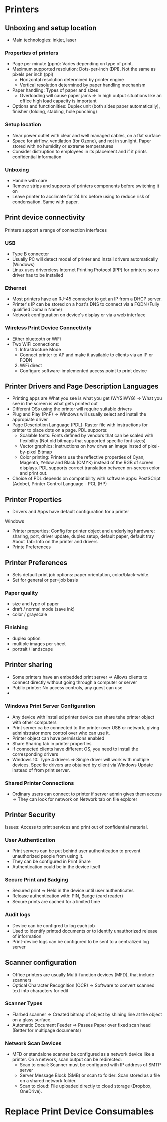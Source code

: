 # Printers

## Unboxing and setup location

- Main technologies: inkjet, laser

### Properties of printers
- Page per minute (ppm): Varies depending on type of print.
- Maximum supported resolution: Dots-per-inch (DPI). Not the same as pixels per inch (ppi)
    - Horizontal resolution determined by printer engine
    - Vertical resolution determined by paper handling mechanism
- Paper handling: Types of paper and sizes
    - Overloading will cause paper jams => In high output situations like an office high load capacity is important
- Options and functionlities: Duplex unit (both sides paper automatically), finisher (folding, stabling, hole punching)

### Setup location
- Near power outlet with clear and well managed cables, on a flat surface
- Space for airflow, ventilation (for Ozone), and not in sunlight. Paper stored with no humidity or extreme temperatures
- Consider distruption to employees in its placement and if it prints confidential information

### Unboxing

- Handle with care
- Remove strips and supports of printers components before switching it on
- Leave printer to acclimate for 24 hrs before using to reduce risk of condensation. Same with paper.

## Print device connectivity

Printers support a range of connection interfaces

### USB
- Type B connector
- Usually PC will detect model of printer and install drivers automatically (Windows)
- Linux uses drivereless Internet Printing Protocol (IPP) for printers so no driver has to be installed

### Ethernet
- Most printers have an RJ-45 connector to get an IP from a DHCP server.
- Printer's IP can be stored on a host's DNS to connect via a FQDN (Fully qualified Domain Name)
- Network configuration on device's display or via a web interface

### Wireless Print Device Connectivity
- Either bluetooth or WiFi
- Two WiFi connections:
    1. Infrastructure Mode
    - Connect printer to AP and make it available to clients via an IP or FQDN
    2. WiFi direct
    - Configure software-implemented access point to print device

## Printer Drivers and Page Description Languages

- Printing apps are What you see is what you get (WYSIWYG) => What you see in the screen is what gets printed out
- Different OSs using the printer will require suitable drivers
- Plug and Play (PnP) => Windows will usually select and install the appropiate driver
- Page Description Language (PDL): Raster file with instructions for printer to place dots on a page. PDL supports:
    - Scalable fonts: Fonts defined by vendors that can be scaled with flexibility (Not old bitmaps that supported specific font sizes)
    - Vector graphics: Instructions on how drwa an image insted of pixel-by-pixel Bitmap
    - Color printing: Printers use the reflective properties of Cyan, Magenta, Yellow and Black (CMYK) instead of the RGB of screen displays. PDL supports correct translation between on-screen color and print out.
- Choice of PDL depends on compatibility with software apps:  PostSCript (Adobe), Printer Control Language - PCL (HP)

## Printer Properties
- Drivers and Apps have default configuration for a printer

Windows
- Printer properties:
    Config for printer object and underlying hardware: sharing, port, driver update, duplex setup, default paper, default tray
    About Tab: Info on the printer and drivers
- Printe Preferences

## Printer Preferences
- Sets default print job options: paper orientation, color/black-white.
- Set for general or per=job basis

### Paper quality
- size and type of paper
- draft / normal mode (save ink)
- color / grayscale

### Finishing
- duplex option
- multiple images per sheet
- portrait / landscape

## Printer sharing
- Some printers have an embedded print server => Allows clients to connect directly without going through a computer or server
- Public printer: No access controls, any guest can use
- 
### Windows Print Server Configuration
- Any device with installed printer device can share tehe printer object with other computers
- Print server ca be connected to the printer over USB or network, giving administrator more control over who can use it.
- Printer object can have permissions enabled
- Share Sharing tab in printer properties
- If connected clients have different OS, you need to install the corresponding drivers
- Windows 10: Type 4 drivers => Single driver will work with multiple devices. Specific drivers are obtained by client via Windows Update instead of from print server.

### Shared Printer Connections

- Ordinary users can connect to printer if server admin gives them access => They can look for network on Network tab on file explorer

## Printer Security

Issues: Access to print services and print out of confidential material.

### User Authentication
- Print servers can be put behind user authentication to prevent unauthorized people from using it.
- They can be configured in Print Share
- Authentication could be in the device itself

### Secure Print and Badging
- Secured print => Held in the device until user authenticates
- Release authentication with: PIN, Badge (card reader)
- Secure prints are cached for a limited time

### Audit logs
- Device can be configred to log each job
- Used to identify printed documents or to identify unauthorized release of information
- Print-device logs can be configured to be sent to a centralized log server

## Scanner configuration

- Office printers are usually Multi-function devices (MFD), that include scanners
- Optical Character Recognition (OCR) => Software to convert scanned text into characters for edit

### Scanner Types
- Flarbed scanner => Created bitmap of object by shining line at the object on a glass surface.
- Automatic Document Feeder => Passes Paper over fixed scan head (Better for multipage documents)

### Network Scan Devices
- MFD or standalone scanner be configured as a network device like a printer. On a network, scan output can be redirected:
    - Scan to email: Scanner must be configured with IP address of SMTP server
    - Server Message Block (SMB) or scan to folder: Scan stored as a file on a shared network folder.
    - Scan to cloud: File uploaded directly to cloud storage (Dropbox, OneDrive).

# Replace Print Device Consumables

